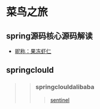 # 菜鸟之旅


## spring源码核心源码解读
* [昵称：果冻虾仁](https://github.com/yaomz/notepad/issues/1)

## springclould
>> ### springclouldalibaba
>>> [sentinel](https://github.com/yaomz/notepad/issues/1)

